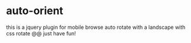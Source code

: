 # auto-orient
this is a jquery plugin for mobile browse auto rotate with a landscape with css rotate @@ just have fun!

